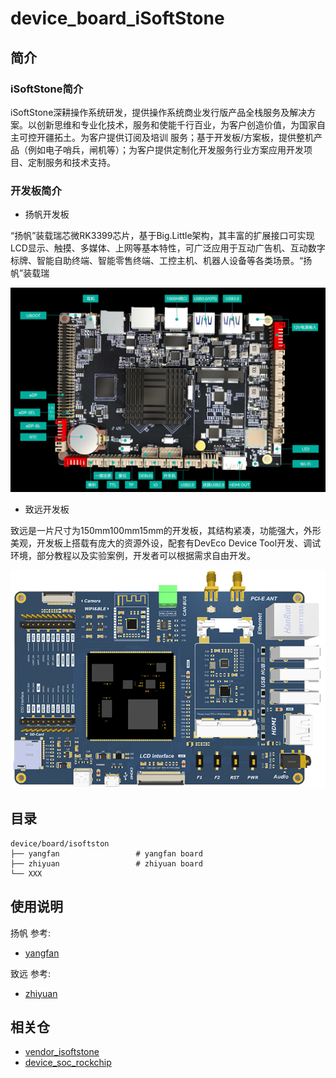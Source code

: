 # device_board_iSoftStone

## 简介

### iSoftStone简介

iSoftStone深耕操作系统研发，提供操作系统商业发行版产品全栈服务及解决方案。以创新思维和专业化技术，服务和使能千行百业，为客户创造价值，为国家自主可控开疆拓土。为客户提供订阅及培训
服务；基于开发板/方案板，提供整机产品（例如电子哨兵，闸机等）；为客户提供定制化开发服务行业方案应用开发项目、定制服务和技术支持。

### 开发板简介

- 扬帆开发板

“扬帆”装载瑞芯微RK3399芯片，基于Big.Little架构，其丰富的扩展接口可实现LCD显示、触摸、多媒体、上网等基本特性，可广泛应用于互动广告机、互动数字标牌、智能自助终端、智能零售终端、工控主机、机器人设备等各类场景。“扬帆”装载瑞

![图1 扬帆开发板](yangfan/figures/yangfan_board.png)

- 致远开发板

致远是一片尺寸为150mm100mm15mm的开发板，其结构紧凑，功能强大，外形美观，开发板上搭载有庞大的资源外设，配套有DevEco Device Tool开发、调试环境，部分教程以及实验案例，开发者可以根据需求自由开发。

![图2 致远开发板](zhiyuan/figures/EVB_OH1.png)

## 目录

```
device/board/isoftston
├── yangfan                 # yangfan board
├── zhiyuan                 # zhiyuan board                        
└── XXX
```

## 使用说明

扬帆 参考:
- [yangfan](https://gitee.com/openharmony-sig/device_board_isoftstone/tree/master/yangfan/README_zh.md)

致远 参考:
- [zhiyuan](https://gitee.com/openharmony-sig/device_board_isoftstone/tree/master/zhiyuan/README_zh.md)


## 相关仓

* [vendor_isoftstone](https://gitee.com/openharmony-sig/vendor_isoftstone)
* [device_soc_rockchip](https://gitee.com/openharmony-sig/device_soc_rockchip)
